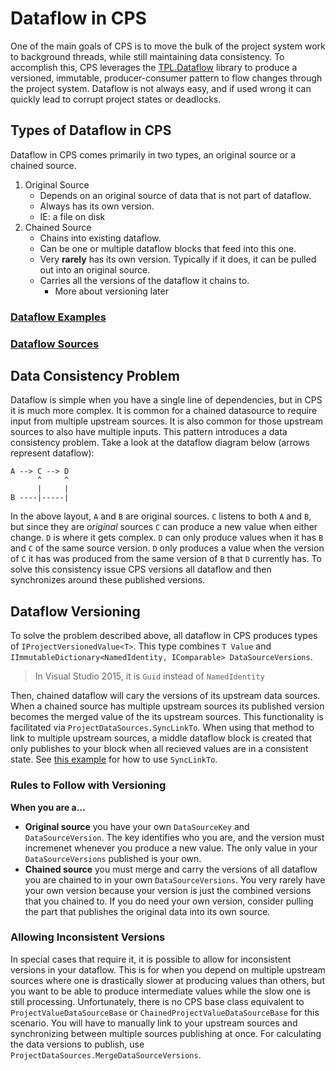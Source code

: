 # Dataflow in CPS

One of the main goals of CPS is to move the bulk of the project system work to background threads,
while still maintaining data consistency. To accomplish this, CPS leverages the [TPL.Dataflow](https://msdn.microsoft.com/en-us/library/hh228603%28v=vs.110%29.aspx?f=255&MSPPError=-2147217396)
library to produce a versioned, immutable, producer-consumer pattern to flow changes through the
project system. Dataflow is not always easy, and if used wrong it can quickly lead to corrupt
project states or deadlocks.

## Types of Dataflow in CPS

Dataflow in CPS comes primarily in two types, an original source or a chained source.

1. Original Source
   * Depends on an original source of data that is not part of dataflow.
   * Always has its own version.
   * IE: a file on disk
2. Chained Source
   * Chains into existing dataflow.
   * Can be one or multiple dataflow blocks that feed into this one.
   * Very __rarely__ has its own version. Typically if it does, it can
     be pulled out into an original source.
   * Carries all the versions of the dataflow it chains to.
     * More about versioning later

### [Dataflow Examples](../extensibility/dataflow_example.md)

### [Dataflow Sources](../extensibility/dataflow_sources.md)

## Data Consistency Problem

Dataflow is simple when you have a single line of dependencies, but in CPS it is much more complex.
It is common for a chained datasource to require input from multiple upstream sources. It is also
common for those upstream sources to also have multiple inputs. This pattern introduces a data
consistency problem. Take a look at the dataflow diagram below (arrows represent dataflow):

```
A --> C --> D
      ^     ^
      |     |
B ----|-----|
```

In the above layout, `A` and `B` are original sources. `C` listens to both `A` and `B`, but since
they are _original_ sources `C` can produce a new value when either change. `D` is where it gets
complex. `D` can only produce values when it has `B` and `C` of the same source version. `D` only
produces a value when the version of `C` it has was produced from the same version of `B` that
`D` currently has. To solve this consistency issue CPS versions all dataflow and then synchronizes
around these published versions.

## Dataflow Versioning

To solve the problem described above, all dataflow in CPS produces types of `IProjectVersionedValue<T>`.
This type combines `T Value` and `IImmutableDictionary<NamedIdentity, IComparable> DataSourceVersions`.

> In Visual Studio 2015, it is `Guid` instead of `NamedIdentity`

Then, chained dataflow will cary the versions of its upstream data sources. When a chained source has
multiple upstream sources its published version becomes the merged value of the its upstream sources.
This functionality is facilitated via `ProjectDataSources.SyncLinkTo`. When using that method to link
to multiple upstream sources, a middle dataflow block is created that only publishes to your block when
all recieved values are in a consistent state. See [this example](../extensibility/dataflow_example.md#chained-data-source-multiple-sources)
for how to use `SyncLinkTo`.

### Rules to Follow with Versioning

__When you are a...__
* __Original source__ you have your own `DataSourceKey` and `DataSourceVersion`. The key
  identifies who you are, and the version must incremenet whenever you produce a new value.
  The only value in your `DataSourceVersions` published is your own.
* __Chained source__ you must merge and carry the versions of all dataflow you are chained
  to in your own `DataSourceVersions`. You very rarely have your own version because your
  version is just the combined versions that you chained to. If you do need your own version,
  consider pulling the part that publishes the original data into its own source.

### Allowing Inconsistent Versions

In special cases that require it, it is possible to allow for inconsistent versions in your dataflow.
This is for when you depend on multiple upstream sources where one is drastically slower at producing
values than others, but you want to be able to produce intermediate values while the slow one is still
processing. Unfortunately, there is no CPS base class equivalent to `ProjectValueDataSourceBase` or
`ChainedProjectValueDataSourceBase` for this scenario. You will have to manually link to your upstream
sources and synchronizing between multiple sources publishing at once. For calculating the data versions
to publish, use `ProjectDataSources.MergeDataSourceVersions`.